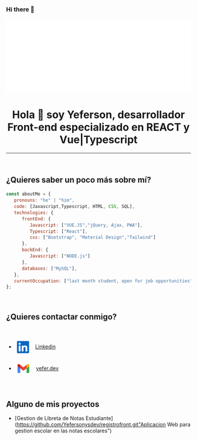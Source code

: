 ### Hi there 👋
<img src="https://github.com/Yefersonysdev/Yefersonysdev/blob/main/helloys.svg"/>


<h1 align="center">Hola 👋 soy Yeferson, desarrollador Front-end especializado en REACT y Vue|Typescript</h1>

___

<br>

## ¿Quieres saber un poco más sobre mí?

~~~ javascript
const aboutMe = {
   pronouns: "he" | "him",
   code: [Javascript,Typescript, HTML, CSS, SQL],
   technologies: {
      frontEnd: {
         Javascript: ["VUE.JS","jQuery, Ajax, PWA"],
         Typescript: ["React"],
         css: ["Bootstrap", "Material Design","Tailwind"]
      },
      backEnd: {
         Javascript: ["NODE.js"]
      },
      databases: ["MySQL"],
   },
   currentOccupation: ["last month student, open for job opportunities"]
};
~~~

</br>

## ¿Quieres contactar conmigo?

<br>

* <img align="center" alt="Linkedin" width="44px" src="https://github.com/Yefersonysdev/Yefersonysdev/blob/main/linkedin.svg" />&nbsp;&nbsp;
<a href="www.linkedin.com/in/yeferson-suárez-31563a258">Linkedin</a>

* <img align="center" alt="Gmail" width="46px" src="https://github.com/Yefersonysdev/Yefersonysdev/blob/main/email.svg" />&nbsp;&nbsp;
<a href="">yefer.dev</a> 

<br>

## Alguno de mis proyectos

* [Gestion de Libreta de Notas Estudiante](https://github.com/Yefersonysdev/registrofront.git"Aplicacion Web para gestion escolar en las notas escolares")




<!--
**Yefersonysdev/Yefersonysdev** is a ✨ _special_ ✨ repository because its `README.md` (this file) appears on your GitHub profile.

Here are some ideas to get you started:

- 🔭 I’m currently working on ...
- 🌱 I’m currently learning ...
- 👯 I’m looking to collaborate on ...
- 🤔 I’m looking for help with ...
- 💬 Ask me about ...
- 📫 How to reach me: ...
- 😄 Pronouns: ...
- ⚡ Fun fact: ...
-->

